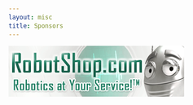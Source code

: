 ```yaml
---
layout: misc
title: Sponsors
---
```


[![Robotshop](/assets/img/robotshop.gif)](https://www.robotshop.com)
